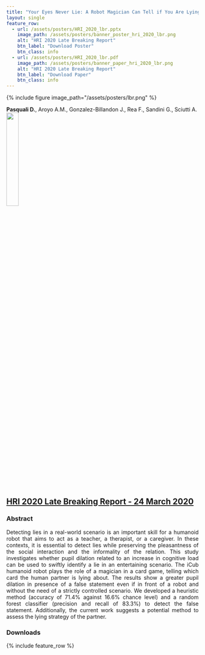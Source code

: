 ```yaml
---
title: "Your Eyes Never Lie: A Robot Magician Can Tell if You Are Lying"
layout: single
feature_row:
  - url: /assets/posters/HRI_2020_lbr.pptx
    image_path: /assets/posters/banner_poster_hri_2020_lbr.png
    alt: "HRI 2020 Late Breaking Report"
    btn_label: "Download Poster"
    btn_class: info
  - url: /assets/posters/HRI_2020_lbr.pdf
    image_path: /assets/posters/banner_paper_hri_2020_lbr.png
    alt: "HRI 2020 Late Breaking Report"
    btn_label: "Download Paper"
    btn_class: info
---
```


{% include figure image_path="/assets/posters/lbr.png" %}

**Pasquali D.**, Aroyo A.M., Gonzalez-Billandon J., Rea F., Sandini G., Sciutti A.<br>
<img width="25%" src="../../assets/images/hri.png">

## [HRI 2020 Late Breaking Report - 24 March 2020](https://humanrobotinteraction.org/2020/)

### Abstract
<div style="text-align: justify">
Detecting lies in a real-world scenario is an important skill for a humanoid robot that aims to act as a teacher, a therapist, or a caregiver. In these contexts, it is essential to detect lies while preserving the pleasantness of the social interaction and the informality of the relation. This study investigates whether pupil dilation related to an increase in cognitive load can be used to swiftly identify a lie in an entertaining scenario. The iCub humanoid robot plays the role of a magician in a card game, telling which card the human partner is lying about. The results show a greater pupil dilation in presence of a false statement even if in front of a robot and without the need of a strictly controlled scenario. We developed a heuristic method (accuracy of 71.4% against 16.6% chance level) and a random forest classifier (precision and recall of 83.3%) to detect the false statement. Additionally, the current work suggests a potential method to assess the lying strategy of the partner.
</div>

### Downloads

{% include feature_row %}



